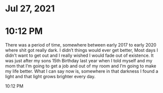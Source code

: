 # Jul 27, 2021

# 10:12 PM

There was a period of time, somewhere between early 2017 to early 2020 where shit got really dark\. I didn’t things would ever get better, Most days I didn’t want to get out and I really wished I would fade out of existence\. It was just after my sons 15th Birthday last year when I told myself and my mom that I’m going to get a job and out of my room and I’m going to make my life better\. What I can say now is, somewhere in that darkness I found a light and that light grows brighter every day\.

10:12 PM

